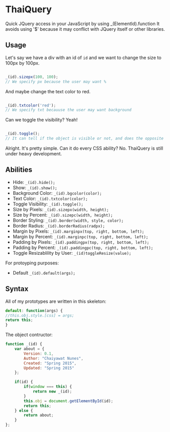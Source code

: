 # ThaiQuery
Quick JQuery access in your JavaScript by using _(ElementId).function
It avoids using '$' because it may conflict with JQuery itself or other libraries.

## Usage
Let's say we have a div with an id of `id` and we want to change the size to 100px by 100px.
```JavaScript

_(id).sizepx(100, 100);
// We specify px because the user may want %

```
And maybe change the text color to red.
```JavaScript

_(id).txtcolor('red');
// We specify txt becauuse the user may want background

```
Can we toggle the visibility? Yeah!
```JavaScript

_(id).toggle();
// It can tell if the object is visible or not, and does the opposite

```
Alright. It's pretty simple. Can it do every CSS ability?
No. ThaiQuery is still under heavy development.

## Abilities
* Hide: `_(id).hide();`
* Show: `_(id).show();`
* Background Color: `_(id).bgcolor(color);`
* Text Color: `_(id).txtcolor(color);`
* Toggle Visibility: `_(id).toggle();`
* Size by Pixels: `_(id).sizepx(width, height);`
* Size by Percent: `_(id).sizepc(width, height);`
* Border Styling: `_(id).border(width, style, color);`
* Border Radius: `_(id).borderRadius(radpx);`
* Margin by Pixels: `_(id).marginpx(top, right, bottom, left);`
* Margin by Percent: `_(id).marginpc(top, right, bottom, left);`
* Padding by Pixels: `_(id).paddingpx(top, right, bottom, left);`
* Padding by Percent: `_(id).paddingpc(top, right, bottom, left);`
* Toggle Resizablility by User: `_(id)toggleResize(value);`

For protoyping purposes:
* Default `_(id).default(args);`

## Syntax
All of my prototypes are written in this skeleton:
```JavaScript
default: function(args) {
//this.obj.style.[css] = args;
return this;
}
```
The object contructor:
```Javascript
function _(id) {
	var about = {
		Version: 0.1,
		Author: "Chaiyawat Nunes",
		Created: "Spring 2015",
		Updated: "Spring 2015"
	};

	if(id) {
		if(window === this) {
			return new _(id);
		}
		this.obj = document.getElementById(id);
		return this;
	} else {
		return about;
	}
};
